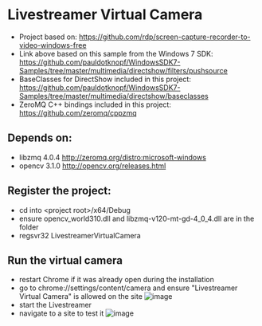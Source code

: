 # Livestreamer Virtual Camera

 * Project based on: https://github.com/rdp/screen-capture-recorder-to-video-windows-free
 * Link above based on this sample from the Windows 7 SDK: https://github.com/pauldotknopf/WindowsSDK7-Samples/tree/master/multimedia/directshow/filters/pushsource
  * BaseClasses for DirectShow included in this project: https://github.com/pauldotknopf/WindowsSDK7-Samples/tree/master/multimedia/directshow/baseclasses
  * ZeroMQ C++ bindings included in this project: https://github.com/zeromq/cppzmq
  
## Depends on:
 * libzmq 4.0.4 http://zeromq.org/distro:microsoft-windows
 * opencv 3.1.0 http://opencv.org/releases.html

## Register the project:
 * cd into \<project root\>/x64/Debug
 * ensure opencv_world310.dll and libzmq-v120-mt-gd-4_0_4.dll are in the folder
 * regsvr32 LivestreamerVirtualCamera

## Run the virtual camera
 * restart Chrome if it was already open during the installation
 * go to chrome://settings/content/camera and ensure "Livestreamer Virtual Camera" is allowed on the site
 ![image](https://user-images.githubusercontent.com/64457/27405495-c1bc7bea-569f-11e7-8470-73bfa3c9b83d.png)
 * start the Livestreamer
 * navigate to a site to test it
 ![image](https://user-images.githubusercontent.com/64457/27405590-1ede4434-56a0-11e7-9c30-bcce99fb4edb.png)
